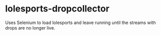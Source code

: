 # lolesports-dropcollector
Uses Selenium to load lolesports and leave running until the streams with drops are no longer live.
